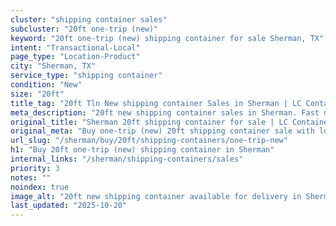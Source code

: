 ```yaml
---
cluster: "shipping container sales"
subcluster: "20ft one-trip (new)"
keyword: "20ft one-trip (new) shipping container for sale Sherman, TX"
intent: "Transactional-Local"
page_type: "Location-Product"
city: "Sherman, TX"
service_type: "shipping container"
condition: "New"
size: "20ft"
title_tag: "20ft Tln New shipping container Sales in Sherman | LC Container"
meta_description: "20ft new shipping container sales in Sherman. Fast delivery, competitive pricing. Serving shipping containers area. Quote ID: 124. Call (214) 524-4168 for your free quote today."
original_title: "Sherman 20ft shipping container for sale | LC Container"
original_meta: "Buy one-trip (new) 20ft shipping container sale with local delivery in Sherman, TX. LC Container — local Since 2003. Request a fast quote today."
url_slug: "/sherman/buy/20ft/shipping-containers/one-trip-new"
h1: "Buy 20ft one-trip (new) shipping container in Sherman"
internal_links: "/sherman/shipping-containers/sales"
priority: 3
notes: ""
noindex: true
image_alt: "20ft new shipping container available for delivery in Sherman"
last_updated: "2025-10-20"
---
```


<!-- TODO: Add unique city/inventory copy, images, and internal links here. -->

